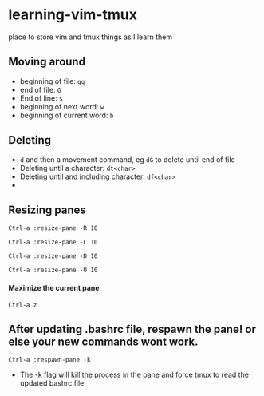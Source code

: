 # learning-vim-tmux
place to store vim and tmux things as I learn them

## Moving around
- beginning of file: `gg`
- end of file: `G`
- End of line: `$`
- beginning of next word: `w`
- beginning of current word: `b`

## Deleting
- `d` and then a movement command, eg `dG` to delete until end of file
- Deleting until a character: `dt<char>`
- Deleting until and including character: `df<char>`
-
## Resizing panes
`Ctrl-a :resize-pane -R 10`

`Ctrl-a :resize-pane -L 10`

`Ctrl-a :resize-pane -D 10`

`Ctrl-a :resize-pane -U 10`

#### Maximize the current pane
`Ctrl-a z`

## After updating .bashrc file, respawn the pane! or else your new commands wont work.

`Ctrl-a :respawn-pane -k`

- The -k flag will kill the process in the pane and force tmux to read the updated bashrc file

